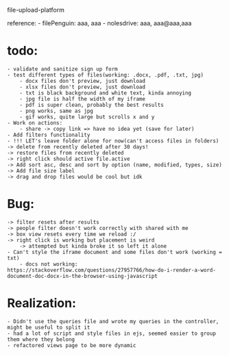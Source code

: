 file-upload-platform

reference:
    - filePenguin: aaa, aaa
    - nolesdrive: aaa, aaa@aaa,aaa
# todo:
    - validate and sanitize sign up form
    - test different types of files(working: .docx, .pdf, .txt, jpg)
        - docx files don't preview, just download
        - xlsx files don't preview, just download 
        - txt is black background and white text, kinda annoying
        - jpg file is half the width of my iframe
        - pdf is super clean, probably the best results
        - png works, same as jpg
        - gif works, quite large but scrolls x and y
    - Work on actions:
        - share -> copy link => have no idea yet (save for later)
    - Add filters functionality
    - !!! LET's leave folder alone for now(can't access files in folders)
    -> delete from recently deleted after 30 days!
    -> restore files from recently deleted
    -> right click should active file.active 
    -> Add sort asc, desc and sort by option (name, modified, types, size)
    -> Add file size label
    -> drag and drop files would be cool but idk
# Bug: 
    -> filter resets after results
    -> people filter doesn't work correctly with shared with me
    -> box view resets every time we reload :/
    -> right click is working but placement is weird
        -> attempted but kinda broke it so left it alone
    - Can't style the iframe document and some files don't work (working = txt)
        - docs not working: https://stackoverflow.com/questions/27957766/how-do-i-render-a-word-document-doc-docx-in-the-browser-using-javascript

# Realization:
    - Didn't use the queries file and wrote my queries in the controller, might be useful to split it
    - had a lot of script and style files in ejs, seemed easier to group them where they belong
    - refactored views page to be more dynamic
